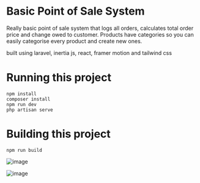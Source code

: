 # Basic Point of Sale System
Really basic point of sale system that logs all orders, calculates total order price and change owed to customer. 
Products have categories so you can easily categorise every product and create new ones. 

built using laravel, inertia js, react, framer motion and tailwind css


# Running this project
```
npm install
composer install 
npm run dev
php artisan serve
```

# Building this project
```
npm run build
```

![image](https://github.com/user-attachments/assets/042ccdaf-3f98-4434-a332-ed2e5ee73d5e)

![image](https://github.com/user-attachments/assets/112a03df-a664-4df0-812a-3fef1e3661f1)
